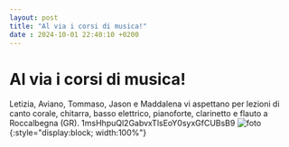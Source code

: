 ```yaml
---
layout: post
title: "Al via i corsi di musica!"
date : 2024-10-01 22:40:10 +0200
---
```


# Al via i corsi di musica!
Letizia, Aviano, Tommaso, Jason e Maddalena vi aspettano per lezioni di canto corale, chitarra, basso elettrico, pianoforte, clarinetto e flauto a Roccalbegna (GR).
1msHhpuQl2GabvxTlsEoY0syxGfCUBsB9
![foto](https://drive.google.com/thumbnail?id=1msHhpuQl2GabvxTlsEoY0syxGfCUBsB9&sz=w740){:style="display:block; width:100%"}
